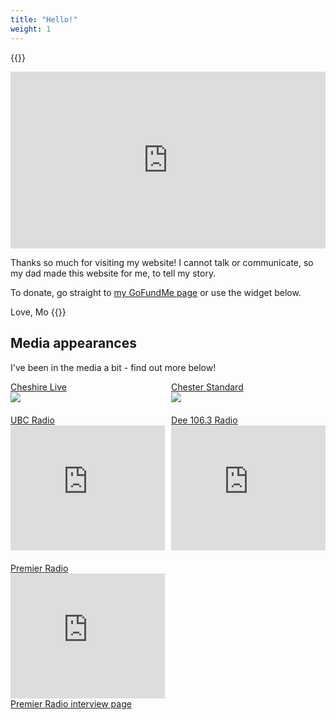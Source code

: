 ```yaml
---
title: "Hello!"
weight: 1
---
```


{{<menu-buttons>}}

<div style="position: relative; padding-bottom: 56.25%; height: 0; overflow: hidden;"><iframe src="https://www.youtube.com/embed/videoseries?list=PL-7cWd7RXBRgQx3oW2ReYNomoeCLqyHkY" style="position: absolute; top: 0; left: 0; width: 100%; height: 100%; border:0;" title="A Home for Mo YouTube videos" frameborder="0" allow="accelerometer; autoplay; clipboard-write; encrypted-media; gyroscope; picture-in-picture" allowfullscreen></iframe></div>

Thanks so much for visiting my website! I cannot talk or communicate, so my dad
made this website for me, to tell my story.

To donate, go straight to
[my GoFundMe page](https://www.gofundme.com/f/a-home-for-mo) or use the widget
below.

Love, Mo {{<icon class="fa fa-smile-o">}}

<div class="gfm-embed" data-url="https://www.gofundme.com/f/a-home-for-mo/widget/medium/" style="width: 478px; margin: auto;"></div><script defer src="https://www.gofundme.com/static/js/embed.js"></script>

## Media appearances

I've been in the media a bit - find out more below!

<div style="width: 49%; float: left">
    <a href="" target="_blank">
        Cheshire Live<br />
        <img src="/images/2021-05-19_CheshireLive.jpg" />
    </a>
</div>
<div style="width: 49%; float: right">
    <a href="" target="_blank">
        Chester Standard<br />
        <img src="/images/2021-05-24_ChesterStandard.jpg" />
    </a>
</div>
<div style="clear: both; height: 20px;"></div>
<div style="width: 49%; float: left">
    <a href="https://www.ucb.co.uk/ucb2" target="_blank">UBC Radio</a><br />
    <iframe style="width: 100%; min-height: 200px;" src="https://www.youtube.com/embed/QAQ15jGw68U" title="YouTube video player" frameborder="0" allow="accelerometer; autoplay; clipboard-write; encrypted-media; gyroscope; picture-in-picture" allowfullscreen></iframe>
</div>
<div style="width: 49%; float: right;">
    <a href="https://www.dee1063.com/" target="_blank">Dee 106.3 Radio</a><br />
    <iframe style="width: 100%; min-height: 200px;" src="https://www.youtube.com/embed/QODI6hZcgWQ" title="YouTube video player" frameborder="0" allow="accelerometer; autoplay; clipboard-write; encrypted-media; gyroscope; picture-in-picture" allowfullscreen></iframe>
</div>
<div style="clear: both; height: 20px;"></div>
<div style="width: 49%; float: left;">
    <a href="https://www.premierchristianradio.com/" target="_blank">Premier Radio</a><br />
    <iframe style="width: 100%; min-height: 200px;" src="https://www.youtube.com/embed/teo6x6pyRjM" title="YouTube video player" frameborder="0" allow="accelerometer; autoplay; clipboard-write; encrypted-media; gyroscope; picture-in-picture" allowfullscreen></iframe>
    <a href="https://www.premierchristianradio.com/Across-the-UK/The-Midlands/Living-on-the-Edge-with-God" target="_blank">Premier Radio interview page</a>
</div>


<div style="clear: both;"></div>